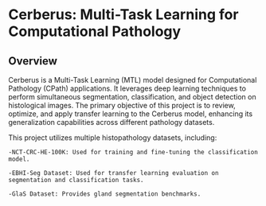 # Cerberus: Multi-Task Learning for Computational Pathology

## Overview

Cerberus is a Multi-Task Learning (MTL) model designed for Computational Pathology (CPath) applications. It leverages deep learning techniques to perform simultaneous segmentation, classification, and object detection on histological images. The primary objective of this project is to review, optimize, and apply transfer learning to the Cerberus model, enhancing its generalization capabilities across different pathology datasets.

This project utilizes multiple histopathology datasets, including:

    -NCT-CRC-HE-100K: Used for training and fine-tuning the classification model.
    
    -EBHI-Seg Dataset: Used for transfer learning evaluation on segmentation and classification tasks.
    
    -GlaS Dataset: Provides gland segmentation benchmarks.

